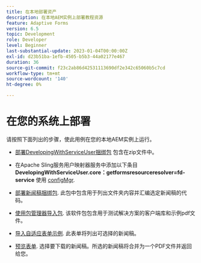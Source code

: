 ```yaml
---
title: 在本地部署资产
description: 在本地AEM实例上部署教程资源
feature: Adaptive Forms
version: 6.5
topic: Development
role: Developer
level: Beginner
last-substantial-update: 2023-01-04T00:00:00Z
exl-id: d23b51ba-1efb-4505-b5b3-44a02177e467
duration: 36
source-git-commit: f23c2ab86d42531113690df2e342c65060b5c7cd
workflow-type: tm+mt
source-wordcount: '140'
ht-degree: 0%

---
```


# 在您的系统上部署

请按照下面列出的步骤，使此用例在您的本地AEM实例上运行。

* [部署DevelopingWithServiceUser捆绑包](https://experienceleague.adobe.com/docs/experience-manager-learn/assets/developingwithserviceuser.zip) 包含在zip文件中。

* 在Apache Sling服务用户映射器服务中添加以下条目 **DevelopingWithServiceUser.core：getformsresourceresolver=fd-service** 使用 [configMgr](http://localhost:4502/system/console/configMgr).

* [部署新闻稿捆绑包](assets/Newsletters.core-1.0.0-SNAPSHOT.jar). 此包中包含用于列出文件夹内容并汇编选定新闻稿的代码。

* [使用包管理器导入包](assets/newsletter.zip). 该软件包包含用于测试解决方案的客户端库和示例pdf文件。

* [导入自适应表单示例](assets/sample-adaptive-form.zip). 此表单将列出可选择的新闻稿。

* [预览表单](http://localhost:4502/content/dam/formsanddocuments/downloadarchivednewsletters/jcr:content?wcmmode=disabled).
选择要下载的新闻稿。所选的新闻稿将合并为一个PDF文件并返回给您。
